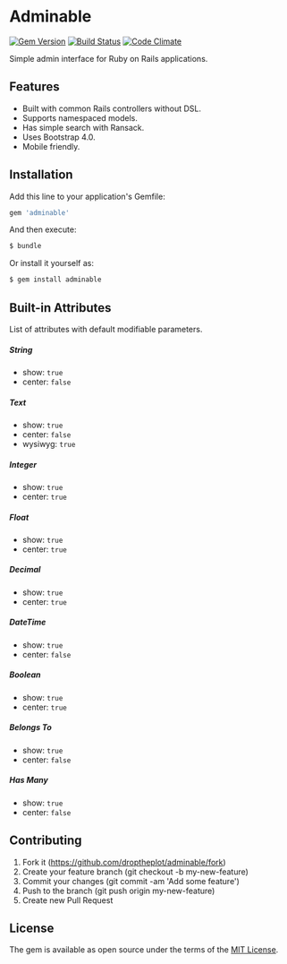 # Adminable

[![Gem Version](https://badge.fury.io/rb/adminable.svg)](https://badge.fury.io/rb/adminable)
[![Build Status](https://travis-ci.org/droptheplot/adminable.svg?branch=master)](https://travis-ci.org/droptheplot/adminable)
[![Code Climate](https://codeclimate.com/github/droptheplot/adminable/badges/gpa.svg)](https://codeclimate.com/github/droptheplot/adminable)

Simple admin interface for Ruby on Rails applications.

## Features

* Built with common Rails controllers without DSL.
* Supports namespaced models.
* Has simple search with Ransack.
* Uses Bootstrap 4.0.
* Mobile friendly.

## Installation

Add this line to your application's Gemfile:

```ruby
gem 'adminable'
```

And then execute:
```bash
$ bundle
```

Or install it yourself as:
```bash
$ gem install adminable
```

## Built-in Attributes

List of attributes with default modifiable parameters.

##### String

* show: `true`
* center: `false`

##### Text

* show: `true`
* center: `false`
* wysiwyg: `true`

##### Integer

* show: `true`
* center: `true`

##### Float

* show: `true`
* center: `true`

##### Decimal

* show: `true`
* center: `true`

##### DateTime

* show: `true`
* center: `false`

##### Boolean

* show: `true`
* center: `true`

##### Belongs To

* show: `true`
* center: `false`

##### Has Many

* show: `true`
* center: `false`

## Contributing

1. Fork it (https://github.com/droptheplot/adminable/fork)
2. Create your feature branch (git checkout -b my-new-feature)
3. Commit your changes (git commit -am 'Add some feature')
4. Push to the branch (git push origin my-new-feature)
5. Create new Pull Request

## License

The gem is available as open source under the terms of the [MIT License](http://opensource.org/licenses/MIT).
